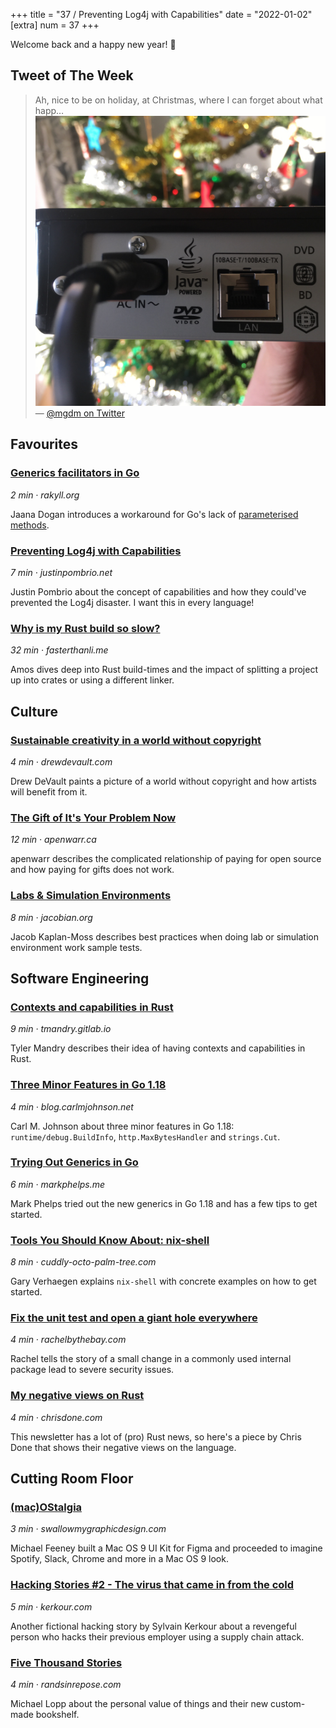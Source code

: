 +++
title = "37 / Preventing Log4j with Capabilities"
date = "2022-01-02"
[extra]
num = 37
+++


Welcome back and a happy new year! 🎇 

## Tweet of The Week
> Ah, nice to be on holiday, at Christmas, where I can forget about what happ…
> ![A photo of the back of a Blu-ray player, featuring the “Java Powered” logo](twitter_image.jpeg)
> — [@mgdm on Twitter](https://twitter.com/mgdm/status/1474729437967044611)

## Favourites
### [Generics facilitators in Go](https://rakyll.org/generics-facilititators/)
_2 min · rakyll.org_

Jaana Dogan introduces a workaround for Go's lack of [parameterised methods](https://go.googlesource.com/proposal/+/refs/heads/master/design/43651-type-parameters.md#No-parameterized-methods).

### [Preventing Log4j with Capabilities](https://justinpombrio.net/2021/12/26/preventing-log4j-with-capabilities.html)
_7 min · justinpombrio.net_

Justin Pombrio about the concept of capabilities and how they could've prevented the Log4j disaster. I want this in every language!

### [Why is my Rust build so slow?](https://fasterthanli.me/articles/why-is-my-rust-build-so-slow)
_32 min · fasterthanli.me_

Amos dives deep into Rust build-times and the impact of splitting a project up into crates or using a different linker.

## Culture
### [Sustainable creativity in a world without copyright](https://drewdevault.com/2021/12/23/Sustainable-creativity-post-copyright.html)
_4 min · drewdevault.com_

Drew DeVault paints a picture of a world without copyright and how artists will benefit from it.

### [The Gift of It's Your Problem Now](https://apenwarr.ca/log/20211229)
_12 min · apenwarr.ca_

apenwarr describes the complicated relationship of paying for open source and how paying for gifts does not work.

### [Labs & Simulation Environments](https://jacobian.org/2021/dec/24/wst-labs/)
_8 min · jacobian.org_

Jacob Kaplan-Moss describes best practices when doing lab or simulation environment work sample tests.

## Software Engineering
### [Contexts and capabilities in Rust](https://tmandry.gitlab.io/blog/posts/2021-12-21-context-capabilities/)
_9 min · tmandry.gitlab.io_

Tyler Mandry describes their idea of having contexts and capabilities in Rust.

### [Three Minor Features in Go 1.18](https://blog.carlmjohnson.net/post/2021/golang-118-minor-features/)
_4 min · blog.carlmjohnson.net_

Carl M. Johnson about three minor features in Go 1.18: `runtime/debug.BuildInfo`, `http.MaxBytesHandler` and `strings.Cut`.

### [Trying Out Generics in Go](https://markphelps.me/posts/trying-out-generics-in-go)
_6 min · markphelps.me_

Mark Phelps tried out the new generics in Go 1.18 and has a few tips to get started.

### [Tools You Should Know About: nix-shell](https://cuddly-octo-palm-tree.com/posts/2021-12-19-tyska-nix-shell/)
_8 min · cuddly-octo-palm-tree.com_

Gary Verhaegen explains `nix-shell` with concrete examples on how to get started.

### [Fix the unit test and open a giant hole everywhere](https://rachelbythebay.com/w/2021/12/24/mkdir/)
_4 min · rachelbythebay.com_

Rachel tells the story of a small change in a commonly used internal package lead to severe security issues.

### [My negative views on Rust](https://chrisdone.com/posts/rust/)
_4 min · chrisdone.com_

This newsletter has a lot of (pro) Rust news, so here's a piece by Chris Done that shows their negative views on the language.

## Cutting Room Floor
### [(mac)OStalgia](https://swallowmygraphicdesign.com/project/macostalgia)
_3 min · swallowmygraphicdesign.com_

Michael Feeney built a Mac OS 9 UI Kit for Figma and proceeded to imagine Spotify, Slack, Chrome and more in a Mac OS 9 look.

### [Hacking Stories #2 - The virus that came in from the cold](https://kerkour.com/hacking-stories/virus-cold/)
_5 min · kerkour.com_

Another fictional hacking story by Sylvain Kerkour about a revengeful person who hacks their previous employer using a supply chain attack.

### [Five Thousand Stories](https://randsinrepose.com/archives/five-thousand-stories/)
_4 min · randsinrepose.com_

Michael Lopp about the personal value of things and their new custom-made bookshelf.